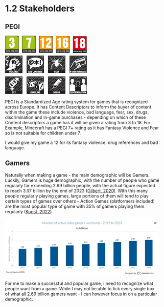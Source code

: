 # 1.2 Stakeholders

## PEGI

![PEGI age ratings](../.gitbook/assets/image.png)

PEGI is a Standardized Age rating system for games that is recognized across Europe. It has Content Descriptors to inform the buyer of content within the game these include violence, bad language, fear, sex, drugs, discrimination and in-game purchases - depending on which of these Content descriptors a game has it will be given a rating from 3 to 18.  For Example, Minecraft has a PEGI 7+ rating as it has Fantasy Violence and Fear so is not suitable for children under 7.

I would give my game a 12 for its fantasy violence, drug references and bad language.&#x20;

## Gamers

Naturally when making a game - the main demographic will be Gamers. Luckily, Gamers is huge demographic, with the number of people who game regularly far exceeding 2.69 billion people, with the actual figure expected to reach 3.07 billion by the end of 2023 ([Gilbert, 2020](../reference-list.md)). With this many people regularly playing games, large portions of them will tend to play certain types of games over others - Action Games (platformers included) are the most popular type of game with 35% of gamers playing them regularly ([Kunst, 2022](../reference-list.md)).&#x20;

![](<../.gitbook/assets/image (1).png>)

For me to make a successful and popular game, i need to recognize what people want from a game. While I may not be able to tick every single box of what all 2.69 billion gamers want - I can however focus in on a particular demographic.&#x20;

